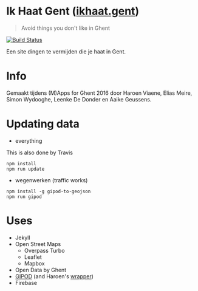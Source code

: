 # Ik Haat Gent ([ikhaat.gent](https://ikhaat.gent))
> Avoid things you don't like in Ghent

[![Build Status](https://travis-ci.org/FCCghent/ikhaat.svg?branch=gh-pages)](https://travis-ci.org/FCCghent/ikhaat)

Een site dingen te vermijden die je haat in Gent.

# Info

Gemaakt tijdens (M)Apps for Ghent 2016 door Haroen Viaene, Elias Meire, Simon Wydooghe, Leenke De Donder en Aaike Geussens.

# Updating data

* everything

This is also done by Travis

```
npm install
npm run update
```


* wegenwerken (traffic works)

```
npm install -g gipod-to-geojson
npm run gipod
```

# Uses

* Jekyll
* Open Street Maps
  * Overpass Turbo
  * Leaflet
  * Mapbox
* Open Data by Ghent
* [GIPOD](http://gipod.api.agiv.be/#!index.md) (and Haroen's [wrapper](https://github.com/haroenv/gipod-to-geojson))
* Firebase
